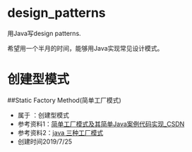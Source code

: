 # design_patterns
用Java写design patterns.

希望用一个半月的时间，能够用Java实现常见设计模式。
# 创建型模式
##Static Factory Method(简单工厂模式)
+ 属于 ：创建型模式
+ 参考资料1：[简单工厂模式及其简单Java案例代码实现_CSDN](https://blog.csdn.net/qq_39588630/article/details/80423528)
+ 参考资料2：[java 三种工厂模式](https://www.cnblogs.com/zailushang1996/p/8601808.html)
+ 创建时间2019/7/25








